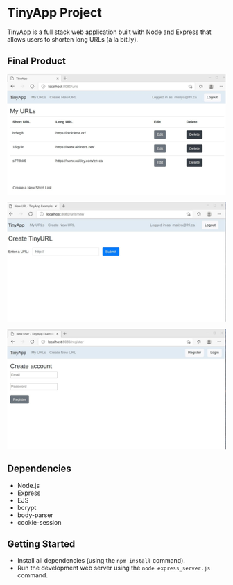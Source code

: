 # TinyApp Project

TinyApp is a full stack web application built with Node and Express that allows users to shorten long URLs (à la bit.ly).

## Final Product

!["screenshot of URLS"](https://github.com/Shinden88/tinyapp/blob/master/docs/tinyapp_URLS.jpeg)

!["screenshot of create new URL"](https://github.com/Shinden88/tinyapp/blob/master/docs/tinyapp_createNewURL.jpeg)

!["screenshot of the register page"](https://github.com/Shinden88/tinyapp/blob/master/docs/tinyapp_register.jpeg)

## Dependencies

- Node.js
- Express
- EJS
- bcrypt
- body-parser
- cookie-session

## Getting Started

- Install all dependencies (using the `npm install` command).
- Run the development web server using the `node express_server.js` command.
